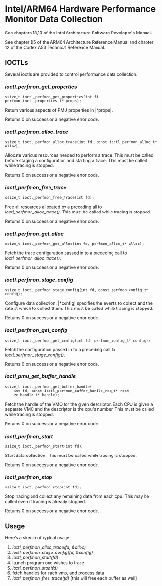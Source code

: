 # Intel/ARM64 Hardware Performance Monitor Data Collection

See chapters 18,19 of the Intel Architecture Software Developer's Manual.

See chapter D5 of the ARM64 Architecture Reference Manual and
chapter 12 of the Cortex A53 Technical Reference Manual.

## IOCTLs

Several ioctls are provided to control performance data collection.

### *ioctl_perfmon_get_properties*

```
ssize_t ioctl_perfmon_get_properties(int fd, perfmon_ioctl_properties_t* props);
```

Return various aspects of PMU properties in |*props|.

Returns 0 on success or a negative error code.

### *ioctl_perfmon_alloc_trace*

```
ssize_t ioctl_perfmon_alloc_trace(int fd, const ioctl_perfmon_alloc_t* alloc);
```

Allocate various resources needed to perform a trace.
This must be called before staging a configuration and starting a trace.
This must be called while tracing is stopped.

Returns 0 on success or a negative error code.

### *ioctl_perfmon_free_trace*

```
ssize_t ioctl_perfmon_free_trace(int fd);
```

Free all resources allocated by a preceding all to
*ioctl_perfmon_alloc_trace()*.
This must be called while tracing is stopped.

Returns 0 on success or a negative error code.

### *ioctl_perfmon_get_alloc*

```
ssize_t ioctl_perfmon_get_alloc(int fd, perfmon_alloc_t* alloc);
```

Fetch the trace configuration passed in to a preceding call to
*ioctl_perfmon_alloc_trace()*.

Returns 0 on success or a negative error code.

### *ioctl_perfmon_stage_config*

```
ssize_t ioctl_perfmon_stage_config(int fd, const perfmon_config_t* config);
```

Configure data collection. |*config| specifies the events to collect
and the rate at which to collect them.
This must be called while tracing is stopped.

Returns 0 on success or a negative error code.

### *ioctl_perfmon_get_config*

```
ssize_t ioctl_perfmon_get_config(int fd, perfmon_config_t* config);
```

Fetch the configuration passed in to a preceding call to
*ioctl_perfmon_stage_config()*.

Returns 0 on success or a negative error code.

### *ioctl_pmu_get_buffer_handle*

```
ssize_t ioctl_perfmon_get_buffer_handle(
    int fd, const ioctl_perfmon_buffer_handle_req_t* rqst,
    zx_handle_t* handle);
```

Fetch the handle of the VMO for the given descriptor.
Each CPU is given a separate VMO and the descriptor is the cpu's number.
This must be called while tracing is stopped.

Returns 0 on success or a negative error code.

### *ioctl_perfmon_start*

```
ssize_t ioctl_perfmon_start(int fd);
```

Start data collection.
This must be called while tracing is stopped.

Returns 0 on success or a negative error code.


### *ioctl_perfmon_stop*

```
ssize_t ioctl_perfmon_stop(int fd);
```

Stop tracing and collect any remaining data from each cpu.
This may be called even if tracing is already stopped.

Returns 0 on success or a negative error code.

## Usage

Here's a sketch of typical usage:

1) *ioctl_perfmon_alloc_trace(fd, &alloc)*
2) *ioctl_perfmon_stage_config(fd, &config)*
3) *ioctl_perfmon_start(fd)*
4) launch program one wishes to trace
5) *ioctl_perfmon_stop(fd)*
6) fetch handles for each vmo, and process data
7) *ioctl_perfmon_free_trace(fd)* [this will free each buffer as well]
